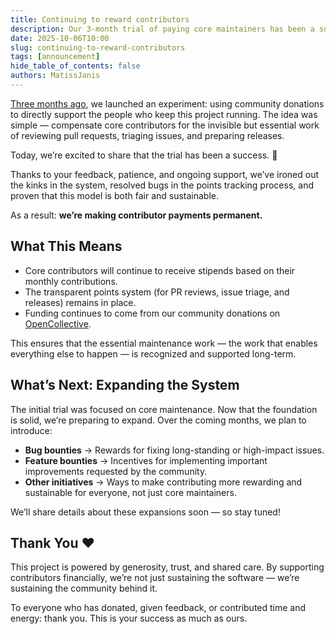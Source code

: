 ```yaml
---
title: Continuing to reward contributors
description: Our 3-month trial of paying core maintainers has been a success. We’re making it permanent — and will be expanding the system to cover bug bounties, feature work, and more.
date: 2025-10-06T10:00
slug: continuing-to-reward-contributors
tags: [announcement]
hide_table_of_contents: false
authors: MatissJanis
---
```


[Three months ago](./blog/spending-community-funds), we launched an experiment: using community donations to directly support the people who keep this project running. The idea was simple — compensate core contributors for the invisible but essential work of reviewing pull requests, triaging issues, and preparing releases.

Today, we’re excited to share that the trial has been a success. 🎉

Thanks to your feedback, patience, and ongoing support, we’ve ironed out the kinks in the system, resolved bugs in the points tracking process, and proven that this model is both fair and sustainable.

As a result: **we’re making contributor payments permanent.**

<!--truncate-->

## What This Means

- Core contributors will continue to receive stipends based on their monthly contributions.
- The transparent points system (for PR reviews, issue triage, and releases) remains in place.
- Funding continues to come from our community donations on [OpenCollective].

This ensures that the essential maintenance work — the work that enables everything else to happen — is recognized and supported long-term.

## What’s Next: Expanding the System

The initial trial was focused on core maintenance. Now that the foundation is solid, we’re preparing to expand. Over the coming months, we plan to introduce:

- **Bug bounties** → Rewards for fixing long-standing or high-impact issues.
- **Feature bounties** → Incentives for implementing important improvements requested by the community.
- **Other initiatives** → Ways to make contributing more rewarding and sustainable for everyone, not just core maintainers.

We’ll share details about these expansions soon — so stay tuned!

## Thank You ❤️

This project is powered by generosity, trust, and shared care. By supporting contributors financially, we’re not just sustaining the software — we’re sustaining the community behind it.

To everyone who has donated, given feedback, or contributed time and energy: thank you. This is your success as much as ours.

[OpenCollective]: https://opencollective.com/actual
